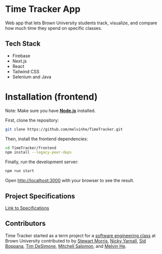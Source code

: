 
# Time Tracker App

Web app that lets Brown University students track, visualize, and compare how much time they spend on specific classes.

## Tech Stack

- Firebase
- Next.js
- React
- Tailwind CSS
- Selenium and Java

# Installation (frontend)

Note: Make sure you have [**Node.js**](https://nodejs.org/en/) installed.

First, clone the repository:

```bash
git clone https://github.com/melvinhe/TimeTracker.git
```

Then, install the frontend dependencies:

```bash
cd TimeTracker/frontend
npm install --legacy-peer-deps
```

Finally, run the development server:

```bash
npm run start
```

Open [http://localhost:3000](http://localhost:3000) with your browser to see the result.

## Project Specifications

[Link to Specifications](https://docs.google.com/document/d/1-4vN-JAWkxuEgbfgH7grE6NJB9olHplzaCyPqajYEyM/)

## Contributors

Time Tracker started as a term project for a [software engineering class](http://cs.brown.edu/courses/csci0320/)
at Brown University contributed to by
[Stewart Morris](https://github.com/stew2003),
[Nicky Yarnall](https://github.com/nickyy96),
[Sid Boppana](https://github.com/AskSid),
[Tim DeSimone](https://github.com/TimD123),
[Mitchell Salomon](https://github.com/Mitchman215),
and [Melvin He](https://github.com/melvinhe).
